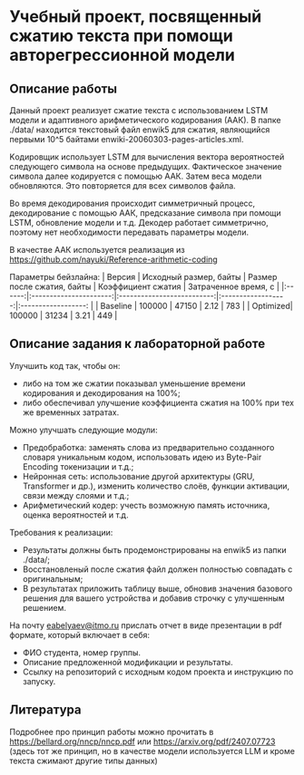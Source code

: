 # Учебный проект, посвященный сжатию текста при помощи авторегрессионной модели

## Описание работы 
Данный проект реализует сжатие текста с использованием LSTM модели и адаптивного арифметического кодирования (ААК). 
В папке ./data/ находится текстовый файл enwik5 для сжатия, являющийся первыми 10^5 байтами enwiki-20060303-pages-articles.xml.

Kодировщик использует LSTM для вычисления вектора вероятностей следующего символа на основе предыдущих. Фактическое значение символа далее кодируется с помощью ААК. Затем веса модели обновляются. Это повторяется для всех символов файла.

Во время декодирования происходит симметричный процесс, декодирование с помощью ААК, предсказание символа при помощи LSTM, обновление модели и т.д.
Декодер работает симметрично, поэтому нет необходимости передавать параметры модели.

В качестве ААК используется реализация из https://github.com/nayuki/Reference-arithmetic-coding 

Параметры бейзлайна:
| Версия | Исходный размер, байты | Размер после сжатия, байты | Коэффициент сжатия | Затраченное время, с |
|:------:|:----------------------:|:--------------------------:|:------------------:|:------------------:  |
| Baseline | 100000 | 47150 | 2.12 | 783 |
| Optimized| 100000 | 31234 | 3.21 | 449 |


## Описание задания к лабораторной работе
Улучшить код так, чтобы он:
- либо на том же сжатии показывал уменьшение времени кодирования и декодирования на 100%; 
- либо обеспечивал улучшение коэффициента сжатия на 100% при тех же временных затратах.

Можно улучшать следующие модули:
- Предобработка: заменять слова из предварительно созданного словаря уникальным кодом, использовать идею из Byte-Pair Encoding токенизации и т.д.;
- Нейронная сеть: использование другой архитектуры (GRU, Transformer и др.), изменить количество слоёв, функции активации, связи между слоями и т.д.;
- Арифметический кодер: учесть возможную память источника, оценка вероятностей и т.д.

Требования к реализации:
- Результаты должны быть продемонстрированы на enwik5 из папки ./data/;
- Восстановленый после сжатия файл должен полностью совпадать с оригинальным;
- В результатах приложить таблицу выше, обновив значения базового решения для вашего устройства и добавив строчку с улучшенным решением.

На почту eabelyaev@itmo.ru прислать отчет в виде презентации в pdf формате, который включает в себя:
- ФИО студента, номер группы.
- Описание предложенной модификации и результаты.
- Ссылку на репозиторий с исходным кодом проекта и инструкцию по запуску.

## Литература
Подробнее про принцип работы можно прочитать в https://bellard.org/nncp/nncp.pdf или https://arxiv.org/pdf/2407.07723 (здесь тот же принцип, но в качестве модели используется LLM и кроме текста сжимают другие типы данных)